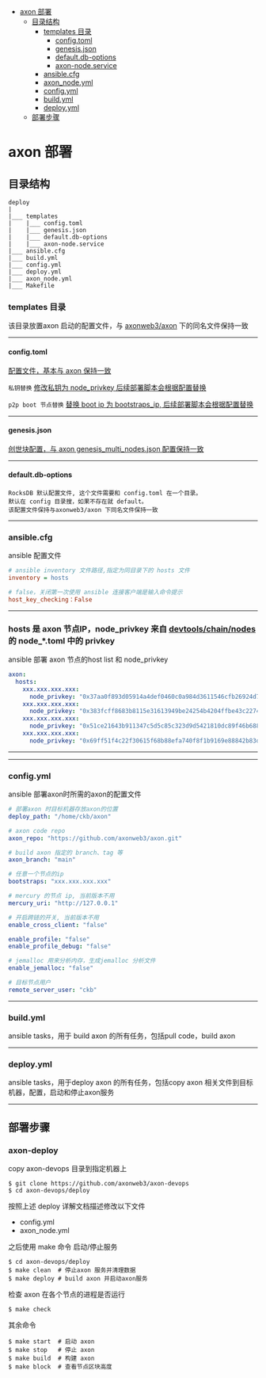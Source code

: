 
<!-- TOC -->

- [axon 部署](#axon-部署)
  - [目录结构](#目录结构)
    - [templates 目录](#templates-目录)
      - [config.toml](#config.toml)
      - [genesis.json](#genesis.json)
      - [default.db-options](#default.db-options)
      - [axon-node.service](#axon-node.service)
    - [ansible.cfg](#ansible.cfg)
    - [axon_node.yml](#axon_node.yml)
    - [config.yml](#config.yml)
    - [build.yml](#build.yml)
    - [deploy.yml](#deploy.yml)
  - [部署步骤](#部署步骤)

<!-- /TOC -->

<a id="markdown-axon-部署" name="axon-部署"></a>
# axon 部署

<a id="markdown-目录结构" name="目录结构"></a>
## 目录结构
```
deploy
|
|___ templates
|    |___ config.toml
|    |___ genesis.json
|    |___ default.db-options
|    |___ axon-node.service
|___ ansible.cfg
|___ build.yml
|___ config.yml
|___ deploy.yml
|___ axon_node.yml
|___ Makefile

```

<a id="markdown-templates-目录" name="templates-目录"></a>
### templates 目录
该目录放置axon 启动的配置文件，与 [axonweb3/axon](https://github.com/axonweb3/axon/tree/main/devtools/chain) 下的同名文件保持一致

****

<a id="markdown-config.toml" name="config.toml"></a>
#### config.toml
[配置文件，基本与 axon 保持一致](https://github.com/axonweb3/axon/blob/main/devtools/chain/config.toml)

`私钥替换` 
[修改私钥为 node_privkey 后续部署脚本会根据配置替换](https://github.com/axonweb3/axon-devops/blob/main/deploy/templates/config.toml#L2)

`p2p boot 节点替换` [替换 boot ip 为 bootstraps_ip, 后续部署脚本会根据配置替换](https://github.com/axonweb3/axon-devops/blob/main/deploy/templates/config.toml#L68)

****

<a id="markdown-genesis.json" name="genesis.json"></a>
#### genesis.json
[创世块配置，与 axon genesis_multi_nodes.json 配置保持一致](https://github.com/axonweb3/axon/blob/main/devtools/chain/nodes/genesis_multi_nodes.json)

****

<a id="markdown-default.db-options" name="default.db-options"></a>
#### default.db-options

```default.db-options
RocksDB 默认配置文件, 这个文件需要和 config.toml 在一个目录。
默认在 config 目录搜，如果不存在就 default。
该配置文件保持与axonweb3/axon 下同名文件保持一致
```
****

<a id="markdown-ansible.cfg" name="ansible.cfg"></a>
### ansible.cfg
ansible 配置文件

```ansible.cfg
# ansible inventory 文件路径,指定为同目录下的 hosts 文件
inventory = hosts

# false，关闭第一次使用 ansible 连接客户端是输入命令提示
host_key_checking：False
```
****

<a id="markdown-hosts" name="hosts"></a>
### hosts 是 axon 节点IP，node_privkey 来自 [devtools/chain/nodes](https://github.com//axon/tree/main/devtools/chain/nodes) 的 node_*.toml 中的 privkey
ansible 部署 axon 节点的host list 和 node_privkey

```axon_node.yml
axon:
  hosts:
    xxx.xxx.xxx.xxx:
      node_privkey: "0x37aa0f893d05914a4def0460c0a984d3611546cfb26924d7a7ca6e0db9950a2d"
    xxx.xxx.xxx.xxx:
      node_privkey: "0x383fcff8683b8115e31613949be24254b4204ffbe43c227408a76334a2e3fb32"
    xxx.xxx.xxx.xxx:
      node_privkey: "0x51ce21643b911347c5d5c85c323d9d5421810dc89f46b688720b2715f5e8e936"
    xxx.xxx.xxx.xxx:
      node_privkey: "0x69ff51f4c22f30615f68b88efa740f8f1b9169e88842b83d189748d06f1a948e"
```
****

****

<a id="markdown-config.yml" name="config.yml"></a>
### config.yml
ansible 部署axon时所需的axon的配置文件

```config.yml
# 部署axon 时目标机器存放axon的位置
deploy_path: "/home/ckb/axon"

# axon code repo
axon_repo: "https://github.com/axonweb3/axon.git"

# build axon 指定的 branch、tag 等
axon_branch: "main"

# 任意一个节点的ip
bootstraps: "xxx.xxx.xxx.xxx"

# mercury 的节点 ip, 当前版本不用
mercury_uri: "http://127.0.0.1"

# 开启跨链的开关, 当前版本不用
enable_cross_client: "false"

enable_profile: "false"
enable_profile_debug: "false"

# jemalloc 用来分析内存，生成jemalloc 分析文件
enable_jemalloc: "false"

# 目标节点用户
remote_server_user: "ckb"
```

****

<a id="markdown-build.yml" name="build.yml"></a>
### build.yml
ansible tasks，用于 build axon 的所有任务，包括pull code，build axon
****
<a id="markdown-deploy.yml" name="deploy.yml"></a>
### deploy.yml
ansible tasks，用于deploy axon 的所有任务，包括copy axon 相关文件到目标机器，配置，启动和停止axon服务

****

<a id="markdown-部署步骤" name="部署步骤"></a>
## 部署步骤
<a id="markdown-axon-deploy" name="axon-deploy"></a>
### axon-deploy 
copy axon-devops 目录到指定机器上
```shell
$ git clone https://github.com/axonweb3/axon-devops
$ cd axon-devops/deploy
```

按照上述 deploy  详解文档描述修改以下文件
- config.yml
- axon_node.yml

之后使用 make 命令 启动/停止服务
```shell
$ cd axon-devops/deploy
$ make clean  # 停止axon 服务并清理数据
$ make deploy # build axon 并启动axon服务
```

检查 axon 在各个节点的进程是否运行
```shell
$ make check
```

其余命令
```shell
$ make start  # 启动 axon
$ make stop   # 停止 axon
$ make build  # 构建 axon
$ make block  # 查看节点区块高度
```


